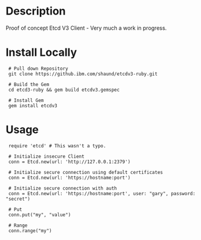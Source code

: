 # Description

Proof of concept Etcd V3 Client - Very much a work in progress.  

# Install Locally

     # Pull down Repository
     git clone https://github.ibm.com/shaund/etcdv3-ruby.git

     # Build the Gem
     cd etcd3-ruby && gem build etcdv3.gemspec

     # Install Gem
     gem install etcdv3

# Usage

     require 'etcd' # This wasn't a typo.

     # Initialize insecure Client
     conn = Etcd.new(url: 'http://127.0.0.1:2379')

     # Initialize secure connection using default certificates
     conn = Etcd.new(url: 'https://hostname:port')

     # Initialize secure connection with auth
     conn = Etcd.new(url: 'https://hostname:port', user: "gary", password: "secret")

     # Put
     conn.put("my", "value")

     # Range
     conn.range("my")
